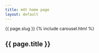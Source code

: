 ```yaml
---
title: m4t home page
layout: default
---
```

{{ page.slug }}
{% include carousel.html %}
<section class="sec-1">
  <div class="container">
    <h1>{{ page.title }}</h1>
  </div>
</section>
